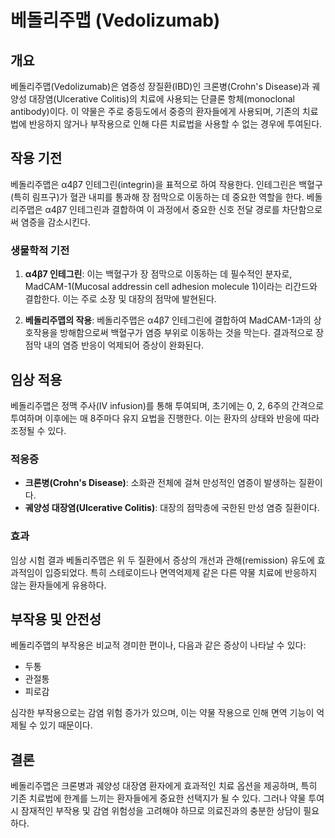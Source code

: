 

# 베돌리주맵 (Vedolizumab)

## 개요
베돌리주맵(Vedolizumab)은 염증성 장질환(IBD)인 크론병(Crohn's Disease)과 궤양성 대장염(Ulcerative Colitis)의 치료에 사용되는 단클론 항체(monoclonal antibody)이다. 이 약물은 주로 중등도에서 중증의 환자들에게 사용되며, 기존의 치료법에 반응하지 않거나 부작용으로 인해 다른 치료법을 사용할 수 없는 경우에 투여된다.

## 작용 기전
베돌리주맵은 α4β7 인테그린(integrin)을 표적으로 하여 작용한다. 인테그린은 백혈구(특히 림프구)가 혈관 내피를 통과해 장 점막으로 이동하는 데 중요한 역할을 한다. 베돌리주맵은 α4β7 인테그린과 결합하여 이 과정에서 중요한 신호 전달 경로를 차단함으로써 염증을 감소시킨다.

### 생물학적 기전
1. **α4β7 인테그린**: 이는 백혈구가 장 점막으로 이동하는 데 필수적인 분자로, MadCAM-1(Mucosal addressin cell adhesion molecule 1)이라는 리간드와 결합한다. 이는 주로 소장 및 대장의 점막에 발현된다.

2. **베돌리주맵의 작용**: 베돌리주맵은 α4β7 인테그린에 결합하여 MadCAM-1과의 상호작용을 방해함으로써 백혈구가 염증 부위로 이동하는 것을 막는다. 결과적으로 장 점막 내의 염증 반응이 억제되어 증상이 완화된다.

## 임상 적용
베돌리주맵은 정맥 주사(IV infusion)를 통해 투여되며, 초기에는 0, 2, 6주의 간격으로 투여하며 이후에는 매 8주마다 유지 요법을 진행한다. 이는 환자의 상태와 반응에 따라 조정될 수 있다.

### 적응증
- **크론병(Crohn's Disease)**: 소화관 전체에 걸쳐 만성적인 염증이 발생하는 질환이다.
- **궤양성 대장염(Ulcerative Colitis)**: 대장의 점막층에 국한된 만성 염증 질환이다.

### 효과
임상 시험 결과 베돌리주맵은 위 두 질환에서 증상의 개선과 관해(remission) 유도에 효과적임이 입증되었다. 특히 스테로이드나 면역억제제 같은 다른 약물 치료에 반응하지 않는 환자들에게 유용하다.

## 부작용 및 안전성
베돌리주맵의 부작용은 비교적 경미한 편이나, 다음과 같은 증상이 나타날 수 있다:
- 두통
- 관절통
- 피로감

심각한 부작용으로는 감염 위험 증가가 있으며, 이는 약물 작용으로 인해 면역 기능이 억제될 수 있기 때문이다.

## 결론
베돌리주맵은 크론병과 궤양성 대장염 환자에게 효과적인 치료 옵션을 제공하며, 특히 기존 치료법에 한계를 느끼는 환자들에게 중요한 선택지가 될 수 있다. 그러나 약물 투여 시 잠재적인 부작용 및 감염 위험성을 고려해야 하므로 의료진과의 충분한 상담이 필요하다.
